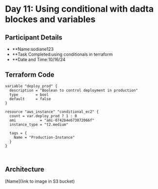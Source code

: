 # Day 11: Using conditional with dadta blockes and variables 

## Participant Details

- **Name:sodiane123
- **Task Completed:using conditionals in terraform
- **Date and Time:10/16/24 

## Terraform Code 
```hcl
variable "deploy_prod" {
  description = "Boolean to control deployment in production"
  type        = bool
  default     = false
}

resource "aws_instance" "conditional_ec2" {
  count = var.deploy_prod ? 1 : 0
  ami           = "ami-0742b4e673072066f"
  instance_type = "t2.medium"

  tags = {
    Name = "Production-Instance"
  }
}



```
## Architecture 

[Name](link to image in S3 bucket)
